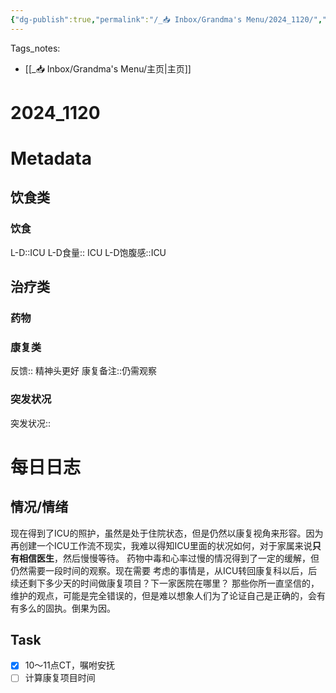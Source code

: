 ```yaml
---
{"dg-publish":true,"permalink":"/_📥 Inbox/Grandma's Menu/2024_1120/","tags":["🏥"]}
---
```


 Tags_notes:
 -  [[_📥 Inbox/Grandma's Menu/主页\|主页]]
# 2024_1120
# Metadata
## 饮食类
### 饮食
L-D::ICU 
L-D食量:: ICU
L-D饱腹感::ICU 
## 治疗类
### 药物

### 康复类
反馈:: 精神头更好
康复备注::仍需观察
### 突发状况
突发状况::
# 每日日志
## 情况/情绪
现在得到了ICU的照护，虽然是处于住院状态，但是仍然以康复视角来形容。因为再创建一个ICU工作流不现实，我难以得知ICU里面的状况如何，对于家属来说**只有相信医生**，然后慢慢等待。
药物中毒和心率过慢的情况得到了一定的缓解，但仍然需要一段时间的观察。现在需要
考虑的事情是，从ICU转回康复科以后，后续还剩下多少天的时间做康复项目？下一家医院在哪里？
那些你所一直坚信的，维护的观点，可能是完全错误的，但是难以想象人们为了论证自己是正确的，会有有多么的固执。倒果为因。

## Task
- [x] 10～11点CT，嘱咐安抚
- [ ] 计算康复项目时间